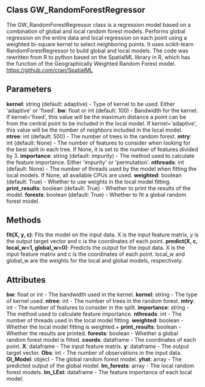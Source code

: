 ## Class GW_RandomForestRegressor
The GW_RandomForestRegressor class is a regression model based on a combination of global and local random forest models. Performs global regression on the entire data and local regression on each point using a weighted bi-square kernel to select neighboring points. It uses scikit-learn RandomForestRegressor to build global and local models. The code was rewritten from R to python based on the SpatialML library in R, which has the function of the Geographically Weighted Random Forest model. https://github.com/cran/SpatialML
## Parameters
**kernel**: string (default: adaptive) - Type of kernel to be used. Either 'adaptive' or 'fixed'.
**bw**: float or int (default: 100) - Bandwidth for the kernel. If kernel='fixed', this value will be the maximum distance a point can be from the central point to be included in the local model. If kernel='adaptive', this value will be the number of neighbors included in the local model.
**ntree**: int (default: 500) - The number of trees in the random forest.
**mtry**: int (default: None) - The number of features to consider when looking for the best split in each tree. If None, it is set to the number of features divided by 3.
**importance**: string (default: impurity) - The method used to calculate the feature importance. Either 'impurity' or 'permutation'.
**nthreads**: int (default: None) - The number of threads used by the model when fitting the local models. If None, all available CPUs are used.
**weighted**: boolean (default: True) - Whether to use weights in the local model fitting.
**print_results**: boolean (default: True) - Whether to print the results of the model.
**forests**: boolean (default: True) - Whether to fit a global random forest model.
## Methods
**fit(X, y, c)**: Fits the model on the input data. X is the input feature matrix, y is the output target vector and c is the coordinates of each point.
**predict(X, c, local_w=1, global_w=0)**: Predicts the output for the input data. X is the input feature matrix and c is the coordinates of each point. local_w and global_w are the weights for the local and global models, respectively.
## Attributes
**bw**: float or int - The bandwidth used in the kernel.
**kernel**: string - The type of kernel used.
**ntree**: int - The number of trees in the random forest.
**mtry**: int - The number of features to consider in the split.
**importance**: string - The method used to calculate feature importance.
**nthreads**: int - The number of threads used in the local model fitting.
**weighted**: boolean - Whether the local model fitting is weighted.+
**print_results**: boolean - Whether the results are printed.
**forests**: boolean - Whether a global random forest model is fitted.
**coords**: dataframe - The coordinates of each point.
**X**: dataframe - The input feature matrix.
**y**: dataframe - The output target vector.
**Obs**: int - The number of observations in the input data.
**Gl_Model**: object - The global random forest model.
**yhat**: array - The predicted output of the global model.
**lm_forests**: array - The local random forest models.
**lm_LEst**: dataframe - The feature importance of each local model.


